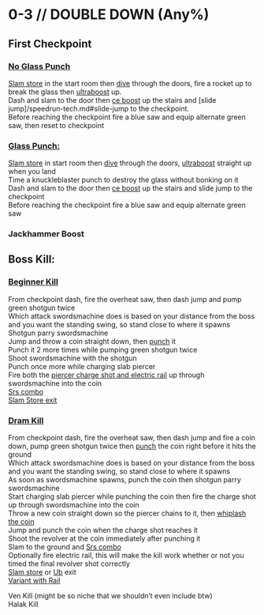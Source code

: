 # 0-3 // DOUBLE DOWN (Any%)


## First Checkpoint

### [No Glass Punch](https://youtu.be/YXRGVLAIi8g) 
[Slam store](/speedrun-tech.md#slam-store) in the start room then [dive](/speedrun-tech.md#dives) through the doors, fire a rocket up to break the glass then [ultraboost](/speedrun-tech.md#ub-ultraboost) up.<br/>
Dash and slam to the door then [ce boost](/speedrun-tech.md#ce-boost-core-eject-boost) up the stairs and [slide jump]/speedrun-tech.md#slide-jump to the checkpoint.<br/> 
Before reaching the checkpoint fire a blue saw and equip alternate green saw, then reset to checkpoint<br/>

### [Glass Punch:](https://youtu.be/d2fQyOw1ij8)
[Slam store](/speedrun-tech.md#slam-store) in start room then [dive](/speedrun-tech.md#dives) through the doors, [ultraboost](/speedrun-tech.md#ub-ultraboost) straight up when you land<br/>
Time a knuckleblaster punch to destroy the glass without bonking on it<br/>
Dash and slam to the door then [ce boost](/speedrun-tech.md#ce-boost-core-eject-boost) up the stairs and slide jump to the checkpoint<br/>
Before reaching the checkpoint fire a blue saw and equip alternate green saw<br/>

### Jackhammer Boost

## Boss Kill:

### [Beginner Kill](https://youtu.be/NuyWS2TPZNc)
From checkpoint dash, fire the overheat saw, then dash jump and pump green shotgun twice <br/>
Which attack swordsmachine does is based on your distance from the boss and you want the standing swing, so stand close to where it spawns<br/>
Shotgun parry swordsmachine <br/>
Jump and throw a coin straight down, then [punch](/speedrun-tech.md#coin-punch) it<br/>
Punch it 2 more times while pumping green shotgun twice<br/>
Shoot swordsmachine with the shotgun<br/>
Punch once more while charging slab piercer<br/>
Fire both the [piercer charge shot and electric rail](/speedrun-tech.md#ricostacks) up through swordsmachine into the coin<br/>
[Srs combo](/speedrun-tech.md#srs-combo)<br/>
[Slam Store exit](/speedrun-tech.md#slam-store-exit)<br/>

### [Dram Kill](https://youtu.be/qv7w8ds2ejs)
From checkpoint dash, fire the overheat saw, then dash jump and fire a coin down, pump green shotgun twice then [punch](/speedrun-tech.md#coin-punch) the coin right before it hits the ground <br/>
Which attack swordsmachine does is based on your distance from the boss and you want the standing swing, so stand close to where it spawns<br/>
As soon as swordsmachine spawns, punch the coin then shotgun parry swordsmachine<br/>
Start charging slab piercer while punching the coin then fire the charge shot up through swordsmachine into the coin<br/>
Throw a new coin straight down so the piercer chains to it, then [whiplash the coin](/speedrun-tech.md#ricostacks)<br/>
Jump and punch the coin when the charge shot reaches it<br/>
Shoot the revolver at the coin immediately after punching it<br/>
Slam to the ground and [Srs combo](/speedrun-tech.md#srs-combo)<br/>
Optionally fire electric rail, this will make the kill work whether or not you timed the final revolver shot correctly<br/>
[Slam store](/speedrun-tech.md#slam-store-exit) or [Ub](/speedrun-tech.md#ub-exit) exit<br/>
[Variant with Rail](https://youtu.be/PVueus2QFK8) <br/>

Ven Kill (might be so niche that we shouldn’t even include btw)<br/>
Halak Kill<br/>